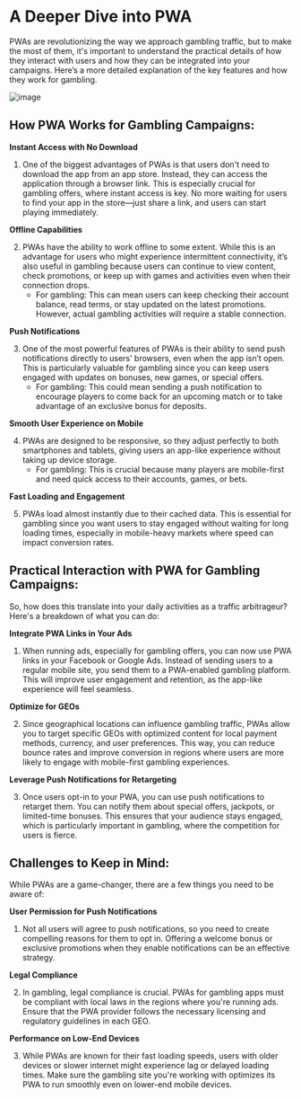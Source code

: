 # A Deeper Dive into PWA

PWAs are revolutionizing the way we approach gambling traffic, but to make the most of them, it's important to understand the practical details of how they interact with users and how they can be integrated into your campaigns. Here’s a more detailed explanation of the key features and how they work for gambling.

![image](/img/5.2/image1.webp)

## How PWA Works for Gambling Campaigns:

**Instant Access with No Download**

1. One of the biggest advantages of PWAs is that users don't need to download the app from an app store. Instead, they can access the application through a browser link. This is especially crucial for gambling offers, where instant access is key. No more waiting for users to find your app in the store—just share a link, and users can start playing immediately.

**Offline Capabilities**

2. PWAs have the ability to work offline to some extent. While this is an advantage for users who might experience intermittent connectivity, it’s also useful in gambling because users can continue to view content, check promotions, or keep up with games and activities even when their connection drops.  
   * For gambling: This can mean users can keep checking their account balance, read terms, or stay updated on the latest promotions. However, actual gambling activities will require a stable connection.

**Push Notifications**

3. One of the most powerful features of PWAs is their ability to send push notifications directly to users' browsers, even when the app isn’t open. This is particularly valuable for gambling since you can keep users engaged with updates on bonuses, new games, or special offers.  
   * For gambling: This could mean sending a push notification to encourage players to come back for an upcoming match or to take advantage of an exclusive bonus for deposits.

**Smooth User Experience on Mobile**

4. PWAs are designed to be responsive, so they adjust perfectly to both smartphones and tablets, giving users an app-like experience without taking up device storage.  
   * For gambling: This is crucial because many players are mobile-first and need quick access to their accounts, games, or bets.

**Fast Loading and Engagement**

5. PWAs load almost instantly due to their cached data. This is essential for gambling since you want users to stay engaged without waiting for long loading times, especially in mobile-heavy markets where speed can impact conversion rates.

## Practical Interaction with PWA for Gambling Campaigns:

So, how does this translate into your daily activities as a traffic arbitrageur? Here's a breakdown of what you can do:

**Integrate PWA Links in Your Ads**

1. When running ads, especially for gambling offers, you can now use PWA links in your Facebook or Google Ads. Instead of sending users to a regular mobile site, you send them to a PWA-enabled gambling platform. This will improve user engagement and retention, as the app-like experience will feel seamless.

**Optimize for GEOs**

2. Since geographical locations can influence gambling traffic, PWAs allow you to target specific GEOs with optimized content for local payment methods, currency, and user preferences. This way, you can reduce bounce rates and improve conversion in regions where users are more likely to engage with mobile-first gambling experiences.

**Leverage Push Notifications for Retargeting**

3. Once users opt-in to your PWA, you can use push notifications to retarget them. You can notify them about special offers, jackpots, or limited-time bonuses. This ensures that your audience stays engaged, which is particularly important in gambling, where the competition for users is fierce.

## Challenges to Keep in Mind:

While PWAs are a game-changer, there are a few things you need to be aware of:

**User Permission for Push Notifications**

1. Not all users will agree to push notifications, so you need to create compelling reasons for them to opt in. Offering a welcome bonus or exclusive promotions when they enable notifications can be an effective strategy.

**Legal Compliance**

2. In gambling, legal compliance is crucial. PWAs for gambling apps must be compliant with local laws in the regions where you're running ads. Ensure that the PWA provider follows the necessary licensing and regulatory guidelines in each GEO.

**Performance on Low-End Devices**

3. While PWAs are known for their fast loading speeds, users with older devices or slower internet might experience lag or delayed loading times. Make sure the gambling site you're working with optimizes its PWA to run smoothly even on lower-end mobile devices.